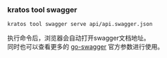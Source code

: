 ### kratos tool swagger
```shell
kratos tool swagger serve api/api.swagger.json
```
执行命令后，浏览器会自动打开swagger文档地址。  
同时也可以查看更多的 [go-swagger](https://github.com/go-swagger/go-swagger) 官方参数进行使用。
